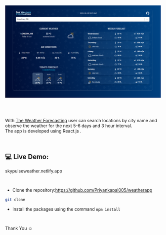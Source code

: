 ![Application screenshot](./public/screenshot.png)

<br/>
<br/>

With [The Weather Forecasting](https://the-weather-forecasting.netlify.app) user can search locations by city name and observe the weather for the next 5-6 days and 3 hour interval.
<br />
The app is developed using React.js .

<br/>

## 💻 Live Demo:

skypulseweather.netlify.app

<br/>

- Clone the repository:https://github.com/Priyankapal005/weatherapp

```bash
git clone
```

- Install the packages using the command `npm install`

<br/>

Thank You ☺
